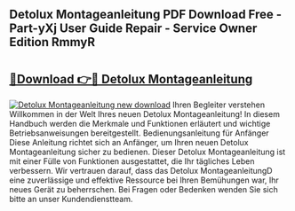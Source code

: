 ## Detolux Montageanleitung PDF Download Free - Part-yXj User Guide Repair - Service Owner Edition RmmyR

# <h2><a href="http://df7g383.blite.top/?on=Detolux+Montageanleitung">🔗Download 👉🔴 Detolux Montageanleitung</a></h2>

[![Detolux Montageanleitung new download](https://i.imgur.com/lujVjoI.png)](http://df7g383.blite.top/?on=Detolux+Montageanleitung)
Ihren Begleiter verstehen Willkommen in der Welt Ihres neuen Detolux Montageanleitung! In diesem Handbuch werden die Merkmale und Funktionen erläutert und wichtige Betriebsanweisungen bereitgestellt. Bedienungsanleitung für Anfänger Diese Anleitung richtet sich an Anfänger, um Ihren neuen Detolux Montageanleitung sicher zu bedienen. Dieser Detolux Montageanleitung ist mit einer Fülle von Funktionen ausgestattet, die Ihr tägliches Leben verbessern. Wir vertrauen darauf, dass das Detolux MontageanleitungD eine zuverlässige und effektive Ressource bei Ihren Bemühungen war, Ihr neues Gerät zu beherrschen. Bei Fragen oder Bedenken wenden Sie sich bitte an unser Kundendienstteam.
